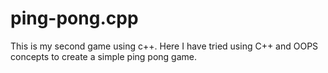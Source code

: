 # ping-pong.cpp
This is my second game using c++. Here I have tried using C++ and OOPS concepts to create a simple ping pong game.
